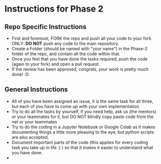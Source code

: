 # Instructions for Phase 2

## Repo Specific Instructions
 - First and foremost, FORK the repo and push all your code to your fork ONLY. **DO NOT** push any code to the main repository.
 - Create a Folder (should be named with "your name") in the Phase-2 folder of the repo, and contain all the code within that.
 - Once you feel that you have done the tasks required, push the code (again to your fork) and open a pull request.
 - If the review has been approved, congrats, your work is pretty much done! :D

## General Instructions

 - All of you have been assigned an issue, it is the same task for all three, but each of you have to come up with your own implementation
 - Try to do all the tasks by yourself, if you need help, ask us (the mentors) or your teammates for it, but DO NOT blindly copy paste code from the net or your teammates
 - Try to do the coding in a Jupyter Notebook or Google Colab as it makes documenting things a little more pleasing to the eye, but python scripts are also accepted.
 - Document important parts of the code (this applies for every coding task you take up in life :) ) so that it makes it easier to understand what you have done.
 - 

